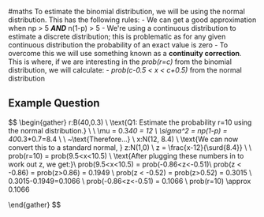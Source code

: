 #maths
To estimate the binomial distribution, we will be using the normal distribution. This has the following rules:
	- We can get a good approximation when np > 5 ***AND*** n(1-p) > 5
	- We're using a continuous distribution to estimate a discrete distribution; this is problematic as for any given continuous distribution the probability of an exact value is zero
	- To overcome this we will use something known as a **continuity correction**. This is where, if we are interesting in the *prob(r=c)* from the binomial distribution, we will calculate:
		- *prob(c-0.5 < x < c+0.5)* from the normal distribution

## Example Question
$$
\begin{gather}
r:B(40,0.3) \\
\text{Q1: Estimate the probability r=10 using the normal distribution.} \\
\\
\mu = 0.3*40 = 12 \\
\sigma^2 = np(1-p) = 40*0.3*0.7=8.4 \\ \\ ~\text{Therefore...} \\
x:N(12, 8.4)
\\ \text{We can now convert this to a standard normal, } z:N(1,0)
\\ z = \frac{x-12}{\surd{8.4}}
\\ \\
prob(r=10) = prob(9.5<x<10.5) \\
\text{After plugging these numbers in to work out z, we get:}\\
prob(9.5<x<10.5) = prob(-0.86<z<-0.51)\\
prob(z < -0.86) = prob(z>0.86) = 0.1949 \\
prob(z < -0.52) = prob(z>0.52) = 0.3015 \\
0.3015-0.1949=0.1066 \\
prob(-0.86<z<-0.51) = 0.1066 \\
prob(r=10) \approx 0.1066

\end{gather}
$$
